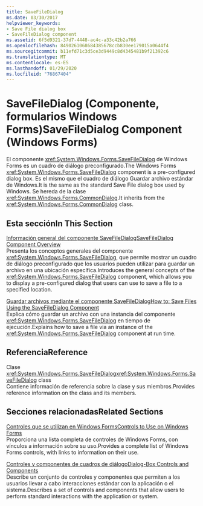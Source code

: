 ```yaml
---
title: SaveFileDialog
ms.date: 03/30/2017
helpviewer_keywords:
- Save File dialog box
- SaveFileDialog component
ms.assetid: 6f5d9321-37d7-4448-ac4c-a33c42b2a766
ms.openlocfilehash: 8490261068684385678ccb830ee179015a0644f4
ms.sourcegitcommit: b11efd71c3d5ce3d9449c8d4345481b9f21392c6
ms.translationtype: MT
ms.contentlocale: es-ES
ms.lasthandoff: 01/29/2020
ms.locfileid: "76867404"
---
```

# <a name="savefiledialog-component-windows-forms"></a><span data-ttu-id="18a03-102">SaveFileDialog (Componente, formularios Windows Forms)</span><span class="sxs-lookup"><span data-stu-id="18a03-102">SaveFileDialog Component (Windows Forms)</span></span>
<span data-ttu-id="18a03-103">El componente <xref:System.Windows.Forms.SaveFileDialog> de Windows Forms es un cuadro de diálogo preconfigurado.</span><span class="sxs-lookup"><span data-stu-id="18a03-103">The Windows Forms <xref:System.Windows.Forms.SaveFileDialog> component is a pre-configured dialog box.</span></span> <span data-ttu-id="18a03-104">Es el mismo que el cuadro de diálogo Guardar archivo estándar de Windows.</span><span class="sxs-lookup"><span data-stu-id="18a03-104">It is the same as the standard Save File dialog box used by Windows.</span></span> <span data-ttu-id="18a03-105">Se hereda de la clase <xref:System.Windows.Forms.CommonDialog>.</span><span class="sxs-lookup"><span data-stu-id="18a03-105">It inherits from the <xref:System.Windows.Forms.CommonDialog> class.</span></span>  
  
## <a name="in-this-section"></a><span data-ttu-id="18a03-106">Esta sección</span><span class="sxs-lookup"><span data-stu-id="18a03-106">In This Section</span></span>  
 [<span data-ttu-id="18a03-107">Información general del componente SaveFileDialog</span><span class="sxs-lookup"><span data-stu-id="18a03-107">SaveFileDialog Component Overview</span></span>](savefiledialog-component-overview-windows-forms.md)  
 <span data-ttu-id="18a03-108">Presenta los conceptos generales del componente <xref:System.Windows.Forms.SaveFileDialog>, que permite mostrar un cuadro de diálogo preconfigurado que los usuarios pueden utilizar para guardar un archivo en una ubicación específica.</span><span class="sxs-lookup"><span data-stu-id="18a03-108">Introduces the general concepts of the <xref:System.Windows.Forms.SaveFileDialog> component, which allows you to display a pre-configured dialog that users can use to save a file to a specified location.</span></span>  
  
 [<span data-ttu-id="18a03-109">Guardar archivos mediante el componente SaveFileDialog</span><span class="sxs-lookup"><span data-stu-id="18a03-109">How to: Save Files Using the SaveFileDialog Component</span></span>](how-to-save-files-using-the-savefiledialog-component.md)  
 <span data-ttu-id="18a03-110">Explica cómo guardar un archivo con una instancia del componente <xref:System.Windows.Forms.SaveFileDialog> en tiempo de ejecución.</span><span class="sxs-lookup"><span data-stu-id="18a03-110">Explains how to save a file via an instance of the <xref:System.Windows.Forms.SaveFileDialog> component at run time.</span></span>  
  
## <a name="reference"></a><span data-ttu-id="18a03-111">Referencia</span><span class="sxs-lookup"><span data-stu-id="18a03-111">Reference</span></span>  
 <span data-ttu-id="18a03-112">Clase <xref:System.Windows.Forms.SaveFileDialog></span><span class="sxs-lookup"><span data-stu-id="18a03-112"><xref:System.Windows.Forms.SaveFileDialog> class</span></span>  
 <span data-ttu-id="18a03-113">Contiene información de referencia sobre la clase y sus miembros.</span><span class="sxs-lookup"><span data-stu-id="18a03-113">Provides reference information on the class and its members.</span></span>  
  
## <a name="related-sections"></a><span data-ttu-id="18a03-114">Secciones relacionadas</span><span class="sxs-lookup"><span data-stu-id="18a03-114">Related Sections</span></span>  
 [<span data-ttu-id="18a03-115">Controles que se utilizan en Windows Forms</span><span class="sxs-lookup"><span data-stu-id="18a03-115">Controls to Use on Windows Forms</span></span>](controls-to-use-on-windows-forms.md)  
 <span data-ttu-id="18a03-116">Proporciona una lista completa de controles de Windows Forms, con vínculos a información sobre su uso.</span><span class="sxs-lookup"><span data-stu-id="18a03-116">Provides a complete list of Windows Forms controls, with links to information on their use.</span></span>  
  
 [<span data-ttu-id="18a03-117">Controles y componentes de cuadros de diálogo</span><span class="sxs-lookup"><span data-stu-id="18a03-117">Dialog-Box Controls and Components</span></span>](dialog-box-controls-and-components-windows-forms.md)  
 <span data-ttu-id="18a03-118">Describe un conjunto de controles y componentes que permiten a los usuarios llevar a cabo interacciones estándar con la aplicación o el sistema.</span><span class="sxs-lookup"><span data-stu-id="18a03-118">Describes a set of controls and components that allow users to perform standard interactions with the application or system.</span></span>
